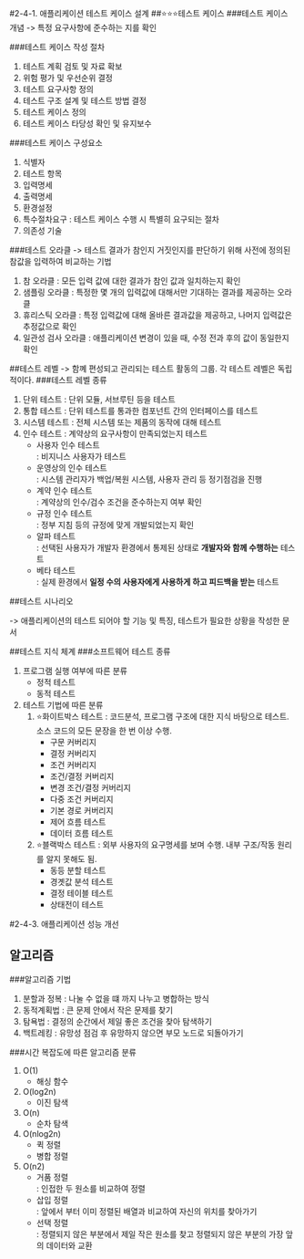 #2-4-1. 애플리케이션 테스트 케이스 설계
##⭐️⭐️⭐️테스트 케이스
###테스트 케이스 개념
-> 특정 요구사항에 준수하는 지를 확인

###테스트 케이스 작성 절차
1. 테스트 계획 검토 및 자료 확보
2. 위험 평가 및 우선순위 결정
3. 테스트 요구사항 정의
4. 테스트 구조 설계 및 테스트 방법 결정
5. 테스트 케이스 정의
6. 테스트 케이스 타당성 확인 및 유지보수

###테스트 케이스 구성요소
1. 식별자
2. 테스트 항목
3. 입력명세
4. 출력명세
5. 환경설정
6. 특수절차요구 : 테스트 케이스 수행 시 특별히 요구되는 절차
7. 의존성 기술

###테스트 오라클
-> 테스트 결과가 참인지 거짓인지를 판단하기 위해 사전에 정의된 참값을 입력하여 비교하는 기법
1. 참 오라클 : 모든 입력 값에 대한 결과가 참인 값과 일치하는지 확인
2. 샘플링 오라클 : 특정한 몇 개의 입력값에 대해서만 기대하는 결과를 제공하는 오라클
3. 휴리스틱 오라클 : 특정 입력값에 대해 올바른 결과값을 제공하고, 나머지 입력값은 추정값으로 확인
4. 일관성 검사 오라클 : 애플리케이션 변경이 있을 때, 수정 전과 후의 값이 동일한지 확인

##테스트 레벨
-> 함꼐 편성되고 관리되는 테스트 활동의 그룹. 각 테스트 레벨은 독립적이다.
###테스트 레벨 종류
1. 단위 테스트 : 단위 모듈, 서브루틴 등을 테스트
2. 통합 테스트 : 단위 테스트를 통과한 컴포넌트 간의 인터페이스를 테스트
3. 시스템 테스트 : 전체 시스템 또는 제품의 동작에 대해 테스트
4. 인수 테스트 : 계약상의 요구사항이 만족되었는지 테스트<br>
    - 사용자 인수 테스트<br>
      : 비지니스 사용자가 테스트
    - 운영상의 인수 테스트<br>
      : 시스템 관리자가 백업/복원 시스템, 사용자 관리 등 정기점검을 진행
    - 계약 인수 테스트<br>
      : 계약상의 인수/검수 조건을 준수하는지 여부 확인
    - 규정 인수 테스트<br>
      : 정부 지침 등의 규정에 맞게 개발되었는지 확인
    - 알파 테스트<br>
      : 선택된 사용자가 개발자 환경에서 통제된 상태로 <b>개발자와 함께 수행하는</b> 테스트
    - 베타 테스트<br>
      : 실제 환경에서 <b>일정 수의 사용자에게 사용하게 하고 피드백을 받는</b> 테스트
      
##테스트 시나리오

-> 애플리케이션의 테스트 되어야 할 기능 및 특징, 테스트가 필요한 상황을 작성한 문서

##테스트 지식 체계
###소프트웨어 테스트 종류
1) 프로그램 실행 여부에 따른 분류
   - 정적 테스트
    - 동적 테스트
2) 테스트 기법에 따른 분류
    1. ⭐️화이트박스 테스트 : 코드분석, 프로그램 구조에 대한 지식 바탕으로 테스트. 소스 코드의 모든 문장을 한 번 이상 수행.
       - 구문 커버리지
        - 결정 커버리지
        - 조건 커버리지
        - 조건/결정 커버리지
        - 변경 조건/결정 커버리지
        - 다중 조건 커버리지
        - 기본 경로 커버리지
        - 제어 흐름 테스트
        - 데이터 흐름 테스트
    2. ⭐️블랙박스 테스트 : 외부 사용자의 요구명세를 보며 수행. 내부 구조/작동 원리를 알지 못해도 됨.
        - 동등 분할 테스트
        - 경곗값 분석 테스트
        - 결정 테이블 테스트
        - 상태전이 테스트
    
#2-4-3. 애플리케이션 성능 개선
## 알고리즘
###알고리즘 기법
1. 분할과 정복
   : 나눌 수 없을 떄 까지 나누고 병합하는 방식
2. 동적계획법
   : 큰 문제 안에서 작은 문제를 찾기
3. 탐욕법
   : 결정의 순간에서 제일 좋은 조건을 찾아 탐색하기
4. 백트레킹
    : 유망성 점검 후 유망하지 않으면 부모 노드로 되돌아가기
   
###시간 복잡도에 따른 알고리즘 분류
1. O(1)
   - 해싱 함수
2. O(log2n)
   - 이진 탐색
3. O(n)
   - 순차 탐색
4. O(nlog2n)
   - 퀵 정렬
    - 병합 정렬
5. O(n2)
    - 거품 정렬<br>
      : 인접한 두 원소를 비교하여 정렬
    - 삽입 정렬<br>
      : 앞에서 부터 이미 정렬된 배열과 비교하여 자신의 위치를 찾아가기
    - 선택 정렬<br>
        : 정렬되지 않은 부분에서 제일 작은 원소를 찾고 정렬되지 않은 부분의 가장 앞의 데이터와 교환
      

